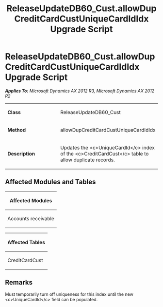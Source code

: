 ﻿---
title: ReleaseUpdateDB60_Cust.allowDupCreditCardCustUniqueCardIdIdx Upgrade Script
TOCTitle: ReleaseUpdateDB60_Cust.allowDupCreditCardCustUniqueCardIdIdx Upgrade Script
ms:assetid: b5ef7cce-caa5-6ac9-220d-b6c529b89e0f
ms:mtpsurl: https://msdn.microsoft.com/en-us/library/JJ737017(v=AX.60)
ms:contentKeyID: 49710699
ms.date: 05/18/2015
mtps_version: v=AX.60
---

# ReleaseUpdateDB60\_Cust.allowDupCreditCardCustUniqueCardIdIdx Upgrade Script 


_**Applies To:** Microsoft Dynamics AX 2012 R3, Microsoft Dynamics AX 2012 R2_

<table>
<colgroup>
<col style="width: 50%" />
<col style="width: 50%" />
</colgroup>
<tbody>
<tr class="odd">
<td><p><strong>Class</strong></p></td>
<td><p>ReleaseUpdateDB60_Cust</p></td>
</tr>
<tr class="even">
<td><p><strong>Method</strong></p></td>
<td><p>allowDupCreditCardCustUniqueCardIdIdx</p></td>
</tr>
<tr class="odd">
<td><p><strong>Description</strong></p></td>
<td><p>Updates the &lt;c&gt;UniqueCardId&lt;/c&gt; index of the &lt;c&gt;CreditCardCust&lt;/c&gt; table to allow duplicate records.</p></td>
</tr>
</tbody>
</table>


## Affected Modules and Tables

<table>
<colgroup>
<col style="width: 100%" />
</colgroup>
<thead>
<tr class="header">
<th><p>Affected Modules</p></th>
</tr>
</thead>
<tbody>
<tr class="odd">
<td><p>Accounts receivable</p></td>
</tr>
</tbody>
</table>


<table>
<colgroup>
<col style="width: 100%" />
</colgroup>
<thead>
<tr class="header">
<th><p>Affected Tables</p></th>
</tr>
</thead>
<tbody>
<tr class="odd">
<td><p>CreditCardCust</p></td>
</tr>
</tbody>
</table>


## Remarks

Must temporarily turn off uniqueness for this index until the new \<c\>UniqueCardId\</c\> field can be populated.

  


